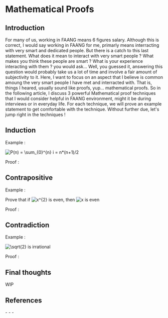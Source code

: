 # Mathematical Proofs

## Introduction

For many of us, working in FAANG means 6 figures salary. Although this is correct, I would say working in FAANG for me, primarly means 
interracting with very smart and dedicated people. But there is a catch to this last statement. What does it mean to interact with very 
smart people ? What makes you think these people are smart ? What is your experience interacting with them ? you would ask...
Well, you guessed it, answering this question would probably take us a lot of time and involve a fair amount of subjectivity to it. Here, I want to focus
on an aspect that I believe is common amoung the very smart people I have met and interracted with. That is, things I heared, usually sound like proofs, yup... mathematical proofs. So in the following article, I discuss 3 powerful Mathematical proof techniques that I would consider helpful in FAANG environment, might it be
during interviews or in everyday life. For each technique, we will prove an example statement to get comfortable with the technique. Without further due, let's jump right in the techniques !


## Induction

Example :

<img src="https://latex.codecogs.com/svg.image?P(n)&space;=&space;\sum_{0}^{n}&space;i&space;=&space;n*(n&plus;1)/2&space;" title="P(n) = \sum_{0}^{n} i = n*(n+1)/2 " />

Proof : 

## Contrapositive

Example :

Prove that if <img src="https://latex.codecogs.com/svg.image?x^{2}" title="x^{2}" /> is even, then <img src="https://latex.codecogs.com/svg.image?x" title="x" /> is even

Proof : 

## Contradiction

Example :

<img src="https://latex.codecogs.com/svg.image?\sqrt{2}" title="\sqrt{2}" /> is irrational

Proof : 

## Final thoughts

WIP


## References 

-[]()
-[]()
-[]()
